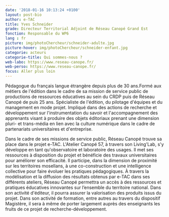 ```yaml
---
date: '2018-01-16 10:13:24 +0100'
layout: post-bio
author: e-TAC
title: Yves Schneider
grade: Directeur Territorial Adjoint de Réseau Canopé Grand Est
fonction: Responsable du WP6
lang : fr
picture: img/photoChercheur/schneider-adulte.jpg
picture-hover: img/photoChercheur/schneider-enfant.jpg
categorie: acteurs
categorie-title: Qui sommes-nous ?
web-labo: https://www.reseau-canope.fr/
web-perso: https://www.reseau-canope.fr/
focus: Aller plus loin
---
```


Pédagogue du français langue étrangère depuis plus de 30 ans.Formé aux métiers de l'édition dans le cadre de sa mission de service public de productions de ressources éducatives au sein du CRDP puis de Réseau Canopé de puis 25 ans. Spécialiste de l'édition, du pilotage d'équipes et du management en mode projet. Impliqué dans des actions de recherche et développement sur l'instrumentation du savoir et l'accompagnement des apprenants visant à produire des objets éditoriaux prenant une dimension pluri- et trans-média en lien avec la culture numérique dans le cadre de partenariats universitaires et d'entreprise.  

Dans le cadre de ses missions de service public, Réseau Canopé trouve sa place dans le projet e-TAC. L'Atelier Canopé 57, à travers son Living'Lab, s'y développe en tant qu'observatoire et laboratoire des usages. Il met ses ressources à disposition du projet et bénéficie des travaux universitaires pour améliorer son efficacité. Il participe, dans la dimension de proximité sur les territoires mosellans, à une co-construction et une intelligence collective pour faire évoluer les pratiques pédagogiques. À travers la modélisation et la diffusion des résultats obtenus par e-TAC dans ses différents ateliers, Réseau Canopé permettra un accès à des ressources et pratiques éducatives innovantes sur l’ensemble du territoire national. Dans son activité d'éditeur, il pourra assurer la valorisation des produits issus du projet. Dans son activité de formation, entre autres au travers du dispositif Magistère, il sera à même de porter largement auprès des enseignants les fruits de ce projet de recherche-développement.


